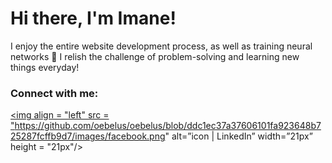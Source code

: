 # Hi there, I'm Imane! 
I enjoy the entire website development process, as well as training neural networks 🥴 I relish the challenge of problem-solving and learning new things everyday! 

### Connect with me: 

<a href = "https://www.facebook.com/profile.php?id=100055507658768" target = "blank"><img align = "left" src = "https://github.com/oebelus/oebelus/blob/ddc1ec37a37606101fa923648b725287fcffb9d7/images/facebook.png" alt=”icon | LinkedIn” width=”21px” height = "21px"/></a>

